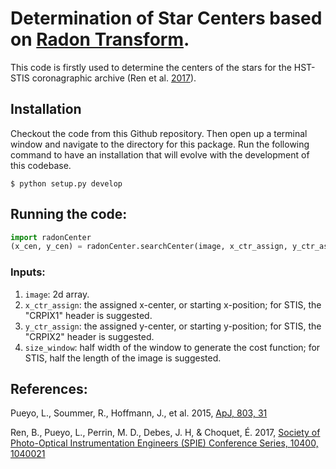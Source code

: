 # Determination of Star Centers based on [Radon Transform](https://ui.adsabs.harvard.edu/#abs/2015ApJ...803...31P/abstract).

This code is firstly used to determine the centers of the stars for the HST-STIS coronagraphic archive (Ren et al. [2017](http://adsabs.harvard.edu/abs/2017SPIE10400E..21R)).

## Installation
Checkout the code from this Github repository. Then open up a terminal window and navigate to the directory for this package. Run the following command to have an installation that will evolve with the development of this codebase.
```
$ python setup.py develop
```

## Running the code:
```python
import radonCenter
(x_cen, y_cen) = radonCenter.searchCenter(image, x_ctr_assign, y_ctr_assign, size_window = image.shape[0]/2)
```

### Inputs:
1. `image`: 2d array.
2. `x_ctr_assign`: the assigned x-center, or starting x-position; for STIS, the "CRPIX1" header is suggested.
3. `y_ctr_assign`: the assigned y-center, or starting y-position; for STIS, the "CRPIX2" header is suggested.
4. `size_window`: half width of the window to generate the cost function; for STIS, half the length of the image is suggested.


## References:
Pueyo, L., Soummer, R., Hoffmann, J., et al. 2015, [ApJ, 803, 31](https://ui.adsabs.harvard.edu/#abs/2015ApJ...803...31P/abstract)

Ren, B., Pueyo, L., Perrin, M. D., Debes, J. H, & Choquet, É. 2017, [Society of Photo-Optical Instrumentation Engineers (SPIE) Conference Series, 10400, 1040021](http://adsabs.harvard.edu/abs/2017SPIE10400E..21R)

